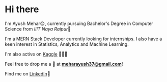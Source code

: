 # Hi there
I'm Ayush Mehar😊, currently pursuing Bachelor's Degree in Computer Science from *IIIT Naya Raipur*🏫

I'm a MERN Stack Developer currently looking for internships. I also have a keen interest in Statistics, Analytics and Machine Learning.

I'm also active on [Kaggle](https://www.kaggle.com/ayushmehar7/code) 🤖🦾🦿

Feel free to drop me a 📧 at **meharayush37@gmail.com**!

Find me on [LinkedIn](https://www.linkedin.com/in/ayush-nutan-mehar-a2864817a/)👔
